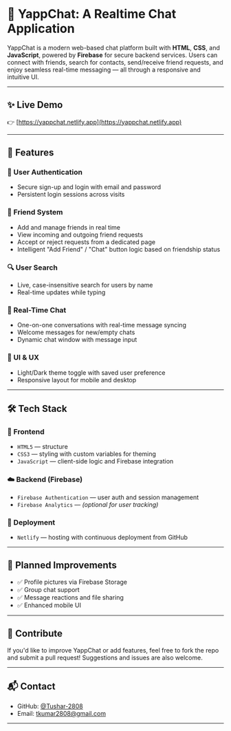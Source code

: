 # 💬 YappChat: A Realtime Chat Application

YappChat is a modern web-based chat platform built with **HTML**, **CSS**, and **JavaScript**, powered by **Firebase** for secure backend services. Users can connect with friends, search for contacts, send/receive friend requests, and enjoy seamless real-time messaging — all through a responsive and intuitive UI.

---

## ✨ Live Demo  
👉 [https://yappchat.netlify.app](https://yappchat.netlify.app)

---

## 🚀 Features

### 👤 User Authentication
- Secure sign-up and login with email and password
- Persistent login sessions across visits

### 👥 Friend System
- Add and manage friends in real time
- View incoming and outgoing friend requests
- Accept or reject requests from a dedicated page
- Intelligent "Add Friend" / "Chat" button logic based on friendship status

### 🔍 User Search
- Live, case-insensitive search for users by name
- Real-time updates while typing

### 💬 Real-Time Chat
- One-on-one conversations with real-time message syncing
- Welcome messages for new/empty chats
- Dynamic chat window with message input

### 🎨 UI & UX
- Light/Dark theme toggle with saved user preference
- Responsive layout for mobile and desktop

---

## 🛠️ Tech Stack

### 🔧 Frontend
- `HTML5` — structure
- `CSS3` — styling with custom variables for theming
- `JavaScript` — client-side logic and Firebase integration

### ☁️ Backend (Firebase)
- `Firebase Authentication` — user auth and session management
- `Firebase Analytics` — *(optional for user tracking)*

### 🚀 Deployment
- `Netlify` — hosting with continuous deployment from GitHub

---

## 📌 Planned Improvements
- ✅ Profile pictures via Firebase Storage  
- ✅ Group chat support  
- ✅ Message reactions and file sharing  
- ✅ Enhanced mobile UI

---

## 🙌 Contribute
If you'd like to improve YappChat or add features, feel free to fork the repo and submit a pull request! Suggestions and issues are also welcome.

---

## 📬 Contact
- GitHub: [@Tushar-2808](https://github.com/Tushar-2808)
- Email: [tkumar2808@gmail.com](mailto:tkumar2808@gmail.com)

---

